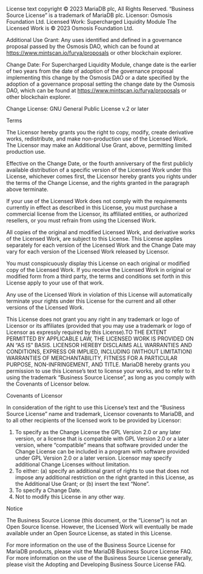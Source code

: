 License text copyright © 2023 MariaDB plc, All Rights Reserved. “Business Source License” is a trademark of MariaDB plc.
Licensor: 		Osmosis Foundation Ltd.
Licensed Work:	Supercharged Liquidity Module
			The Licensed Work is © 2023 Osmosis Foundation Ltd.

Additional Use Grant: Any uses identified and defined in a governance proposal passed by the Osmosis DAO, which can be found at <https://www.mintscan.io/furya/proposals> or other blockchain explorer.

Change Date: For Supercharged Liquidity Module, change date is the earlier of two years from the date of adoption of the governance proposal implementing this change by the Osmosis DAO or a date specified by the adoption of a governance proposal setting the change date by the Osmosis DAO, which can be found at <https://www.mintscan.io/furya/proposals> or other blockchain explorer. 

Change License: GNU General Public License v.2 or later

Terms

The Licensor hereby grants you the right to copy, modify, create derivative works, redistribute, and make non-production use of the Licensed Work. The Licensor may make an Additional Use Grant, above, permitting limited production use.

Effective on the Change Date, or the fourth anniversary of the first publicly available distribution of a specific version of the Licensed Work under this License, whichever comes first, the Licensor hereby grants you rights under the terms of the Change License, and the rights granted in the paragraph above terminate.

If your use of the Licensed Work does not comply with the requirements currently in effect as described in this License, you must purchase a commercial license from the Licensor, its affiliated entities, or authorized resellers, or you must refrain from using the Licensed Work.

All copies of the original and modified Licensed Work, and derivative works of the Licensed Work, are subject to this License. This License applies separately for each version of the Licensed Work and the Change Date may vary for each version of the Licensed Work released by Licensor.

You must conspicuously display this License on each original or modified copy of the Licensed Work. If you receive the Licensed Work in original or modified form from a third party, the terms and conditions set forth in this License apply to your use of that work.

Any use of the Licensed Work in violation of this License will automatically terminate your rights under this License for the current and all other versions of the Licensed Work.

This License does not grant you any right in any trademark or logo of Licensor or its affiliates (provided that you may use a trademark or logo of Licensor as expressly required by this License).TO THE EXTENT PERMITTED BY APPLICABLE LAW, THE LICENSED WORK IS PROVIDED ON AN “AS IS” BASIS. LICENSOR HEREBY DISCLAIMS ALL WARRANTIES AND CONDITIONS, EXPRESS OR IMPLIED, INCLUDING (WITHOUT LIMITATION) WARRANTIES OF MERCHANTABILITY, FITNESS FOR A PARTICULAR PURPOSE, NON-INFRINGEMENT, AND TITLE. MariaDB hereby grants you permission to use this License’s text to license your works, and to refer to it using the trademark “Business Source License”, as long as you comply with the Covenants of Licensor below.

Covenants of Licensor

In consideration of the right to use this License’s text and the “Business Source License” name and trademark, Licensor covenants to MariaDB, and to all other recipients of the licensed work to be provided by Licensor:

1. To specify as the Change License the GPL Version 2.0 or any later version, or a license that is compatible with GPL Version 2.0 or a later version, where “compatible” means that software provided under the Change License can be included in a program with software provided under GPL Version 2.0 or a later version. Licensor may specify additional Change Licenses without limitation. 
2. To either: (a) specify an additional grant of rights to use that does not impose any additional restriction on the right granted in this License, as the Additional Use Grant; or (b) insert the text “None”.
3. To specify a Change Date. 
4. Not to modify this License in any other way.

Notice

The Business Source License (this document, or the “License”) is not an Open Source license. However, the Licensed Work will eventually be made available under an Open Source License, as stated in this License.

For more information on the use of the Business Source License for MariaDB products, please visit the MariaDB Business Source License FAQ. For more information on the use of the Business Source License generally, please visit the Adopting and Developing Business Source License FAQ.
